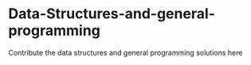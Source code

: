 # Data-Structures-and-general-programming
Contribute the data structures and general programming solutions here
